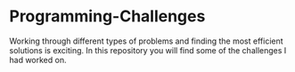 # Programming-Challenges
Working through different types of problems and finding the most efficient solutions is exciting. In this repository you will find some of the challenges I had worked on. 
